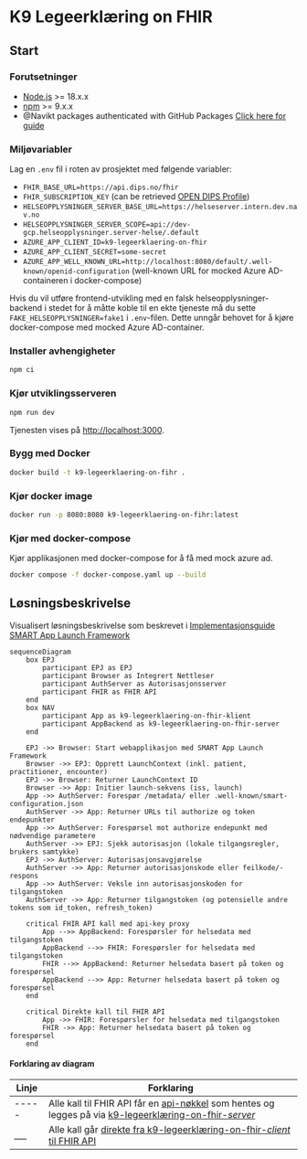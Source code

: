 # K9 Legeerklæring on FHIR

## Start

### Forutsetninger

- [Node.js](https://nodejs.org/en/) >= 18.x.x
- [npm](https://www.npmjs.com/) >= 9.x.x
- @Navikt packages authenticated with GitHub
  Packages [Click here for guide](https://github.com/navikt/frontend#installere-pakker-lokalt)

### Miljøvariabler

Lag en `.env` fil i roten av prosjektet med følgende variabler:

- `FHIR_BASE_URL=https://api.dips.no/fhir`
- `FHIR_SUBSCRIPTION_KEY` (can be retrieved [OPEN DIPS Profile](https://open.dips.no/profile))
- `HELSEOPPLYSNINGER_SERVER_BASE_URL=https://helseserver.intern.dev.nav.no`
- `HELSEOPPLYSNINGER_SERVER_SCOPE=api://dev-gcp.helseopplysninger.server-helse/.default`
- `AZURE_APP_CLIENT_ID=k9-legeerklaering-on-fhir`
- `AZURE_APP_CLIENT_SECRET=some-secret`
- `AZURE_APP_WELL_KNOWN_URL=http://localhost:8080/default/.well-known/openid-configuration` (well-known URL for
  mocked Azure AD-containeren i docker-compose)

Hvis du vil utføre frontend-utvikling med en falsk helseopplysninger-backend i stedet for å måtte koble til en ekte
tjeneste må du sette `FAKE_HELSEOPPLYSNINGER=fake1` i `.env`-filen. Dette unngår behovet for å kjøre docker-compose med
mocked Azure AD-container.

### Installer avhengigheter

```bash
npm ci
 ```

### Kjør utviklingsserveren

```bash
npm run dev
```

Tjenesten vises på [http://localhost:3000](http://localhost:3000).

### Bygg med Docker

```bash
docker build -t k9-legeerklaering-on-fihr .
```

### Kjør docker image

```bash
docker run -p 8080:8080 k9-legeerklaering-on-fihr:latest
```

### Kjør med docker-compose

Kjør applikasjonen med docker-compose for å få med mock azure ad.

```bash
docker compose -f docker-compose.yaml up --build
```

## Løsningsbeskrivelse

Visualisert løsningsbeskrivelse som beskrevet
i [Implementasjonsguide SMART App Launch Framework](https://helsenorge.atlassian.net/wiki/spaces/HELSENORGE/pages/67469415/Implementasjonsguide+SMART+App+Launch+Framework)

```mermaid
sequenceDiagram
    box EPJ
        participant EPJ as EPJ
        participant Browser as Integrert Nettleser
        participant AuthServer as Autorisasjonsserver
        participant FHIR as FHIR API
    end
    box NAV
        participant App as k9-legeerklaering-on-fhir-klient
        participant AppBackend as k9-legeerklaering-on-fhir-server
    end

    EPJ ->> Browser: Start webapplikasjon med SMART App Launch Framework
    Browser ->> EPJ: Opprett LaunchContext (inkl. patient, practitioner, encounter)
    EPJ ->> Browser: Returner LaunchContext ID
    Browser ->> App: Initier launch-sekvens (iss, launch)
    App ->> AuthServer: Forespør /metadata/ eller .well-known/smart-configuration.json
    AuthServer ->> App: Returner URLs til authorize og token endepunkter
    App ->> AuthServer: Forespørsel mot authorize endepunkt med nødvendige parametere
    AuthServer ->> EPJ: Sjekk autorisasjon (lokale tilgangsregler, brukers samtykke)
    EPJ ->> AuthServer: Autorisasjonsavgjørelse
    AuthServer ->> App: Returner autorisasjonskode eller feilkode/-respons
    App ->> AuthServer: Veksle inn autorisasjonskoden for tilgangstoken
    AuthServer ->> App: Returner tilgangstoken (og potensielle andre tokens som id_token, refresh_token)

    critical FHIR API kall med api-key proxy
        App -->> AppBackend: Forespørsler for helsedata med tilgangstoken
        AppBackend -->> FHIR: Forespørsler for helsedata med tilgangstoken
        FHIR -->> AppBackend: Returner helsedata basert på token og forespørsel
        AppBackend -->> App: Returner helsedata basert på token og forespørsel
    end

    critical Direkte kall til FHIR API
        App ->> FHIR: Forespørsler for helsedata med tilgangstoken
        FHIR ->> App: Returner helsedata basert på token og forespørsel
    end
```

#### Forklaring av diagram

| Linje | Forklaring                                                                                                                                                                                                   |
|-------|--------------------------------------------------------------------------------------------------------------------------------------------------------------------------------------------------------------|
| ----- | Alle kall til FHIR API får en [api-nøkkel](src/app/api/fhir/proxy/[...api-path]/route.ts) som hentes og legges på via [k9-legeerklæring-on-fhir-_server_](src/integrations/fhir/ProxiedFhirClientWrapper.ts) |
| ___   | Alle kall går [direkte fra k9-legeerklæring-on-fhir-_client_ til FHIR API](src/integrations/fhir/FhirClientWrapper.ts)                                                                                       |

